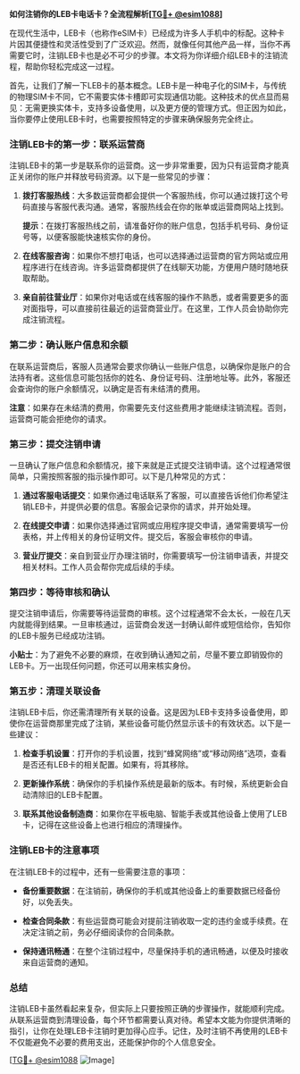 **如何注销你的LEB卡电话卡？全流程解析[[TG💪+ @esim1088](https://t.me/s/esim1088)]**

在现代生活中，LEB卡（也称作eSIM卡）已经成为许多人手机中的标配。这种卡片因其便捷性和灵活性受到了广泛欢迎。然而，就像任何其他产品一样，当你不再需要它时，注销LEB卡也是必不可少的步骤。本文将为你详细介绍LEB卡的注销流程，帮助你轻松完成这一过程。

首先，让我们了解一下LEB卡的基本概念。LEB卡是一种电子化的SIM卡，与传统的物理SIM卡不同，它不需要实体卡槽即可实现通信功能。这种技术的优点显而易见：无需更换实体卡，支持多设备使用，以及更方便的管理方式。但正因为如此，当你要停止使用LEB卡时，也需要按照特定的步骤来确保服务完全终止。

### 注销LEB卡的第一步：联系运营商

注销LEB卡的第一步是联系你的运营商。这一步非常重要，因为只有运营商才能真正关闭你的账户并释放号码资源。以下是一些常见的步骤：

1. **拨打客服热线**：大多数运营商都会提供一个客服热线，你可以通过拨打这个号码直接与客服代表沟通。通常，客服热线会在你的账单或运营商网站上找到。
   
   **提示**：在拨打客服热线之前，请准备好你的账户信息，包括手机号码、身份证号等，以便客服能快速核实你的身份。

2. **在线客服咨询**：如果你不想打电话，也可以选择通过运营商的官方网站或应用程序进行在线咨询。许多运营商都提供了在线聊天功能，方便用户随时随地获取帮助。

3. **亲自前往营业厅**：如果你对电话或在线客服的操作不熟悉，或者需要更多的面对面指导，可以直接前往最近的运营商营业厅。在这里，工作人员会协助你完成注销流程。

### 第二步：确认账户信息和余额

在联系运营商后，客服人员通常会要求你确认一些账户信息，以确保你是账户的合法持有者。这些信息可能包括你的姓名、身份证号码、注册地址等。此外，客服还会查询你的账户余额情况，以确定是否有未结清的费用。

**注意**：如果存在未结清的费用，你需要先支付这些费用才能继续注销流程。否则，运营商可能会拒绝你的请求。

### 第三步：提交注销申请

一旦确认了账户信息和余额情况，接下来就是正式提交注销申请。这个过程通常很简单，只需按照客服的指示操作即可。以下是几种常见的方式：

1. **通过客服电话提交**：如果你通过电话联系了客服，可以直接告诉他们你希望注销LEB卡，并提供必要的信息。客服会记录你的请求，并开始处理。

2. **在线提交申请**：如果你选择通过官网或应用程序提交申请，通常需要填写一份表格，并上传相关的身份证明文件。提交后，客服会审核你的申请。

3. **营业厅提交**：亲自到营业厅办理注销时，你需要填写一份注销申请表，并提交相关材料。工作人员会帮你完成后续的手续。

### 第四步：等待审核和确认

提交注销申请后，你需要等待运营商的审核。这个过程通常不会太长，一般在几天内就能得到结果。一旦审核通过，运营商会发送一封确认邮件或短信给你，告知你的LEB卡服务已经成功注销。

**小贴士**：为了避免不必要的麻烦，在收到确认通知之前，尽量不要立即销毁你的LEB卡。万一出现任何问题，你还可以用来核实身份。

### 第五步：清理关联设备

注销LEB卡后，你还需清理所有关联的设备。这是因为LEB卡支持多设备使用，即使你在运营商那里完成了注销，某些设备可能仍然显示该卡的有效状态。以下是一些建议：

1. **检查手机设置**：打开你的手机设置，找到“蜂窝网络”或“移动网络”选项，查看是否还有LEB卡的相关配置。如果有，将其移除。

2. **更新操作系统**：确保你的手机操作系统是最新的版本。有时候，系统更新会自动清除旧的LEB卡配置。

3. **联系其他设备制造商**：如果你在平板电脑、智能手表或其他设备上使用了LEB卡，记得在这些设备上也进行相应的清理操作。

### 注销LEB卡的注意事项

在注销LEB卡的过程中，还有一些需要注意的事项：

- **备份重要数据**：在注销前，确保你的手机或其他设备上的重要数据已经备份好，以免丢失。
  
- **检查合同条款**：有些运营商可能会对提前注销收取一定的违约金或手续费。在决定注销之前，务必仔细阅读你的合同条款。

- **保持通讯畅通**：在整个注销过程中，尽量保持手机的通讯畅通，以便及时接收来自运营商的通知。

### 总结

注销LEB卡虽然看起来复杂，但实际上只要按照正确的步骤操作，就能顺利完成。从联系运营商到清理设备，每个环节都需要认真对待。希望本文能为你提供清晰的指引，让你在处理LEB卡注销时更加得心应手。记住，及时注销不再使用的LEB卡不仅能避免不必要的费用支出，还能保护你的个人信息安全。

[[TG💪+ @esim1088](https://t.me/s/esim1088) ![Image](https://i.postimg.cc/4NQfJmqS/Snipaste-2025-05-13-00-14-12.png)]